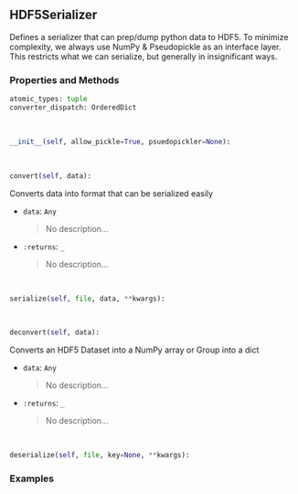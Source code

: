 ## <a id="McUtils.Scaffolding.Serializers.HDF5Serializer">HDF5Serializer</a>
Defines a serializer that can prep/dump python data to HDF5.
To minimize complexity, we always use NumPy & Pseudopickle as an interface layer.
This restricts what we can serialize, but generally in insignificant ways.

### Properties and Methods
```python
atomic_types: tuple
converter_dispatch: OrderedDict
```
<a id="McUtils.Scaffolding.Serializers.HDF5Serializer.__init__" class="docs-object-method">&nbsp;</a>
```python
__init__(self, allow_pickle=True, psuedopickler=None): 
```

<a id="McUtils.Scaffolding.Serializers.HDF5Serializer.convert" class="docs-object-method">&nbsp;</a>
```python
convert(self, data): 
```
Converts data into format that can be serialized easily
- `data`: `Any`
    >No description...
- `:returns`: `_`
    >No description...

<a id="McUtils.Scaffolding.Serializers.HDF5Serializer.serialize" class="docs-object-method">&nbsp;</a>
```python
serialize(self, file, data, **kwargs): 
```

<a id="McUtils.Scaffolding.Serializers.HDF5Serializer.deconvert" class="docs-object-method">&nbsp;</a>
```python
deconvert(self, data): 
```
Converts an HDF5 Dataset into a NumPy array or Group into a dict
- `data`: `Any`
    >No description...
- `:returns`: `_`
    >No description...

<a id="McUtils.Scaffolding.Serializers.HDF5Serializer.deserialize" class="docs-object-method">&nbsp;</a>
```python
deserialize(self, file, key=None, **kwargs): 
```

### Examples


